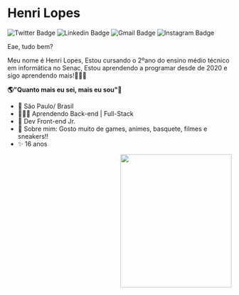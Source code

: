 # Henri Lopes 

![Twitter Badge](https://img.shields.io/badge/-@HHenrilop-6633cc?style=flat-square&labelColor=6633cc&logo=twitter&logoColor=white&link=https://twitter.com/HHenrilop)
![Linkedin Badge](https://img.shields.io/badge/-Henri%20Lopes-6633cc?style=flat-square&logo=Linkedin&logoColor=white&link=https://www.linkedin.com/in/henri-lopes-b54b6720a/)
![Gmail Badge](https://img.shields.io/badge/-Gmail-6633cc?style=flat-square&logo=Gmail&logoColor=white&link=mailto:henrilopes016@gmail.com)
![Instagram Badge](https://img.shields.io/badge/-@only_henri0-6633cc?style=flat-square&labelColor=6633cc&logo=instagram&logoColor=white&link=https://www.instagram.com/only_henri0/)

Eae, tudo bem? 

Meu nome é Henri Lopes, Estou cursando o 2ºano do ensino médio técnico em informática no Senac, Estou aprendendo a programar desde de 2020 e sigo aprendendo mais!👨🏻‍💻 

**🌎"Quanto mais eu sei, mais eu sou"🧠**

 - 📍   São Paulo/ Brasil
 - 👨🏻‍💻  Aprendendo Back-end | Full-Stack
 - 🧠   Dev Front-end Jr.
 - 💬  Sobre mim: Gosto muito de games, animes, basquete, filmes e sneakers!! 
 - ✨ 16 anos
 <img src=https://media.giphy.com/media/26ybvOkkmathUXss0/giphy.gif align="right" height="300" width="250">
  
